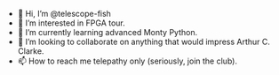 - 👋 Hi, I’m @telescope-fish
- 👀 I’m interested in FPGA tour.
- 🌱 I’m currently learning advanced Monty Python.
- 💞️ I’m looking to collaborate on anything that would impress Arthur C. Clarke.
- 📫 How to reach me telepathy only (seriously, join the club).

<!---
telescope-fish/telescope-fish is a ✨ special ✨ repository because its `README.md` (this file) appears on your GitHub profile.
You can click the Preview link to take a look at your changes.
--->

